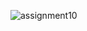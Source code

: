 ![assignment10](https://cloud.githubusercontent.com/assets/22602022/22575667/0823ce8e-e9af-11e6-8edf-d013c485d736.png)
